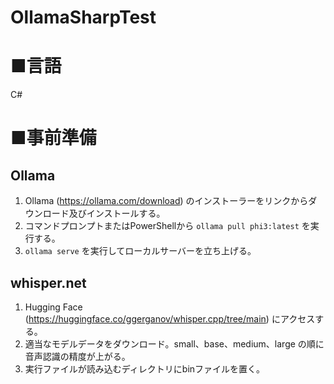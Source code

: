 # OllamaSharpTest

# ■言語
C#

# ■事前準備
## Ollama
1. Ollama (https://ollama.com/download) のインストーラーをリンクからダウンロード及びインストールする。
2. コマンドプロンプトまたはPowerShellから `ollama pull phi3:latest` を実行する。
3. `ollama serve` を実行してローカルサーバーを立ち上げる。

## whisper.net
1. Hugging Face (https://huggingface.co/ggerganov/whisper.cpp/tree/main) にアクセスする。
2. 適当なモデルデータをダウンロード。small、base、medium、large の順に音声認識の精度が上がる。
3. 実行ファイルが読み込むディレクトリにbinファイルを置く。
